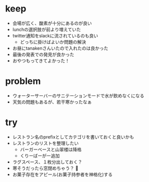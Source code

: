 # keep

- 会場が広く、酸素が十分にあるのが良い
- lunchの選択肢が前より増えていた
- twitter通知をslackに流されているのも良い
  - どっちに掛けばよいか問題の解決
- お昼にtanakenさんいたので入れたのは良かった
- 最後の発表での発見が良かった
- おやつもってきてよかった！

# problem

- ウォーターサーバーのサニテーションモードで水が飲めなくになる
- 天気の問題もあるが、若干寒かったなぁ

# try

- レストラン名のprefixとしてカテゴリを書いておくと良いかも
- レストランのリストを整理したい
  - バーガーベースと山翠楼は降格
  - くりーばーがー追加
- ラグスペース、１枚分出しておく？
- 寒そうだったら窓閉めちゃう？ :eyes:
- お菓子存在をアピール(お菓子持参者を神格化)する

